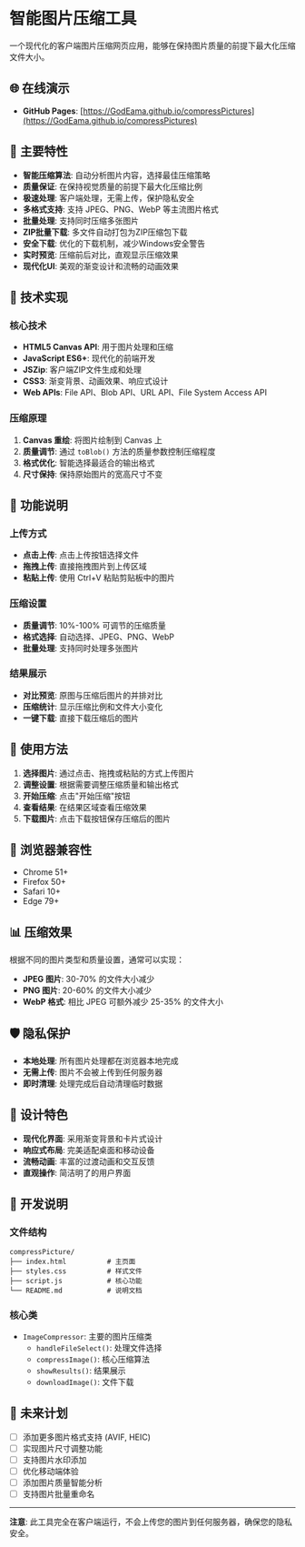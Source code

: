 # 智能图片压缩工具

一个现代化的客户端图片压缩网页应用，能够在保持图片质量的前提下最大化压缩文件大小。

## 🌐 在线演示

- **GitHub Pages**: [https://GodEama.github.io/compressPictures](https://GodEama.github.io/compressPictures)

## 🌟 主要特性

- **智能压缩算法**: 自动分析图片内容，选择最佳压缩策略
- **质量保证**: 在保持视觉质量的前提下最大化压缩比例
- **极速处理**: 客户端处理，无需上传，保护隐私安全
- **多格式支持**: 支持 JPEG、PNG、WebP 等主流图片格式
- **批量处理**: 支持同时压缩多张图片
- **ZIP批量下载**: 多文件自动打包为ZIP压缩包下载
- **安全下载**: 优化的下载机制，减少Windows安全警告
- **实时预览**: 压缩前后对比，直观显示压缩效果
- **现代化UI**: 美观的渐变设计和流畅的动画效果

## 🚀 技术实现

### 核心技术
- **HTML5 Canvas API**: 用于图片处理和压缩
- **JavaScript ES6+**: 现代化的前端开发
- **JSZip**: 客户端ZIP文件生成和处理
- **CSS3**: 渐变背景、动画效果、响应式设计
- **Web APIs**: File API、Blob API、URL API、File System Access API

### 压缩原理
1. **Canvas 重绘**: 将图片绘制到 Canvas 上
2. **质量调节**: 通过 `toBlob()` 方法的质量参数控制压缩程度
3. **格式优化**: 智能选择最适合的输出格式
4. **尺寸保持**: 保持原始图片的宽高尺寸不变

## 📱 功能说明

### 上传方式
- **点击上传**: 点击上传按钮选择文件
- **拖拽上传**: 直接拖拽图片到上传区域
- **粘贴上传**: 使用 Ctrl+V 粘贴剪贴板中的图片

### 压缩设置
- **质量调节**: 10%-100% 可调节的压缩质量
- **格式选择**: 自动选择、JPEG、PNG、WebP
- **批量处理**: 支持同时处理多张图片

### 结果展示
- **对比预览**: 原图与压缩后图片的并排对比
- **压缩统计**: 显示压缩比例和文件大小变化
- **一键下载**: 直接下载压缩后的图片

## 🎯 使用方法

1. **选择图片**: 通过点击、拖拽或粘贴的方式上传图片
2. **调整设置**: 根据需要调整压缩质量和输出格式
3. **开始压缩**: 点击"开始压缩"按钮
4. **查看结果**: 在结果区域查看压缩效果
5. **下载图片**: 点击下载按钮保存压缩后的图片

## 🔧 浏览器兼容性

- Chrome 51+
- Firefox 50+
- Safari 10+
- Edge 79+

## 📊 压缩效果

根据不同的图片类型和质量设置，通常可以实现：
- **JPEG 图片**: 30-70% 的文件大小减少
- **PNG 图片**: 20-60% 的文件大小减少
- **WebP 格式**: 相比 JPEG 可额外减少 25-35% 的文件大小

## 🛡️ 隐私保护

- **本地处理**: 所有图片处理都在浏览器本地完成
- **无需上传**: 图片不会被上传到任何服务器
- **即时清理**: 处理完成后自动清理临时数据

## 🎨 设计特色

- **现代化界面**: 采用渐变背景和卡片式设计
- **响应式布局**: 完美适配桌面和移动设备
- **流畅动画**: 丰富的过渡动画和交互反馈
- **直观操作**: 简洁明了的用户界面

## 📝 开发说明

### 文件结构
```
compressPicture/
├── index.html          # 主页面
├── styles.css          # 样式文件
├── script.js           # 核心功能
└── README.md           # 说明文档
```

### 核心类
- `ImageCompressor`: 主要的图片压缩类
  - `handleFileSelect()`: 处理文件选择
  - `compressImage()`: 核心压缩算法
  - `showResults()`: 结果展示
  - `downloadImage()`: 文件下载

## 🔮 未来计划

- [ ] 添加更多图片格式支持 (AVIF, HEIC)
- [ ] 实现图片尺寸调整功能
- [ ] 支持图片水印添加
- [ ] 优化移动端体验
- [ ] 添加图片质量智能分析
- [ ] 支持图片批量重命名

---

**注意**: 此工具完全在客户端运行，不会上传您的图片到任何服务器，确保您的隐私安全。